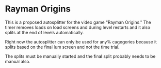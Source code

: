 # Rayman Origins
This is a proposed autosplitter for the video game "Rayman Origins." The timer removes loads on load screens and during level restarts and it also splits at the end of levels automatically.

Right now the autosplitter can only be used for any% cagegories because it splits based on the final lum screen and not the time trial.

The splits must be manually started and the final split probably needs to be manual also.
